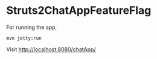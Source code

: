 # Struts2ChatAppFeatureFlag


For running the app,

`mvn jetty:run`

Visit [http://localhost:8080/chatApp/](http://localhost:8080/chatApp/)
